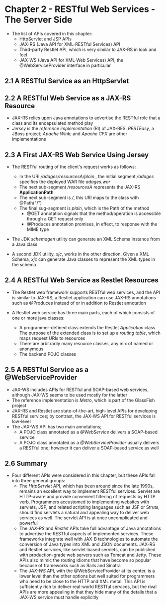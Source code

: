 # Chapter 2 - RESTful Web Services - The Server Side
* The list of APIs covered in this chapter:
    * HttpServlet and JSP APIs
    * JAX-RS (Java API for XML-RESTful Services) API
    * Third-party Restlet API, which is very similar to JAX-RS in look and feel
    * JAX-WS (Java API for XML-Web Services) API, the @WebServiceProvider interface in particular
    
## 2.1 A RESTful Service as an HttpServlet

## 2.2 A RESTful Web Service as a JAX-RS Resource
* JAX-RS relies upon Java annotations to advertise the RESTful role that a class and its encapsulated method play
* *Jersey* is the *reference implementation* (RI) of JAX-RES. *RESTEasy*, a JBoss project; *Apache Wink*; and *Apache CFX* are other implementations

## 2.3 A First JAX-RS Web Service Using Jersey
* The RESTful routing of the client's request works as follows:
    * In the URI */adages/resourcesA/plain* , the initial segment */adages* specifies the deployed WAR file *adages.war*
    * The next sub-segment */resourcesA* represents the JAX-RS **ApplicationPath**
    * The next sub-segment is */*, this URI maps to the class with @Path("/")
    * The final sug-segment is *plain*, which is the Path of the method
        * @GET annotation signals that the method/operation  is accessible through a GET request only
        * @Produces annotation promises, in effect, to response with the MIME type
        
* The JDK *schemagen* utility can generate an XML Schema instance from a Java class
* A second JDK utility, *xjc*, works in the other direction. Given a XML Schema, *xjc* can generate Java classes to represent the XML types in the schema

## 2.4 A RESTful Web Service as Restlet Resources
* The Restlet web framework supports RESTful web services, and the API is similar to JAX-RS, a Restlet application can use JAX-RS annotations such as @Produces instead of or in addition to Restlet annotation

* A Restlet web service has three main parts, each of which consists of one or more java classes:
    * A programmer-defined class extends the Restlet *Application* class. The purpose of the extended class is to set up a *routing table*, which maps request URIs to resources
    * There are arbitrarily many resource classes, any mix of named or anonymous
    * The backend POJO classes

## 2.5 A RESTful Service as a @WebServiceProvider
* JAX-WS includes APIs for RESTful and SOAP-based web services, although JAX-WS seems to be used mostly for the latter
* The reference implementation is *Metro*, which is part of the GlassFish project
* JAX-RS and Restlet are state-of-the-art, high-level APIs for developing RESTful services; by contrast, the JAX-WS API for RESTful services is low-level
* The JAX-WS API has two main annotations;
    * A POJO class annotated as a *@WebService* delivers a SOAP-based service
    * A POJO class annotated as a *@WebServiceProvider* usually delivers a RESTful one; however it can deliver a SOAP-based service as well
    
## 2.6 Summary
* Four different APIs were considered in this chapter, but these APIs fall into three general groups:
    * The *HttpServlet* API, which has been around since the late 1990s, remains an excellent way to implement RESTful services. Servlet are HTTP-aware and provide convenient filtering of requests by HTTP verb. Programmers accustomed to implementing websites with servlets, JSP, and related scripting languages such as JSF or Struts, should find servlets a natural and appealing way to deliver web services as well. The servlet API is at once uncomplicated and powerful 
    * The *JAX-RS* and *Restlet* APIs take full advantage of Java annotations to advertise the RESTful aspects of implemented services. These frameworks integrate well with JAX-B technologies to automate the conversion of Java types into XML and JSON documents. JAX-RS and Restlet services, like servlet-based servlets, can be published with production-grade web servers such as Tomcat and Jetty. These APIs also mimic the routing idioms that have become so popular because of frameworks such as Rails and Sinatra
    * The *JAX-WS* API, with the @WebServiceProvider at its center, is a lower level than the other options but well suited for programmers who need to be close to the HTTP and XML metal. This API is sufficiently rich to deliver real-world RESTful services, but the rival APIs are more appealing in that they hide many of the details that a JAX-WS service must handle explicitly
